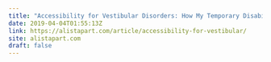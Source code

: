 ```yaml
---
title: "Accessibility for Vestibular Disorders: How My Temporary Disability Changed My Perspective"
date: 2019-04-04T01:55:13Z
link: https://alistapart.com/article/accessibility-for-vestibular/
site: alistapart.com
draft: false
---
```

